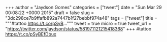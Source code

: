 
+++
author = "Jaydson Gomes"
categories = ["tweet"]
date = "Sun Mar 29 00:08:22 +0000 2015"
draft = false
slug = "3dc298ce7b9ffafb892a7447b1f27bebbf974a48"
tags = ["tweet"]
title = """#tattoo https://t.co/pSyB..."""
tweet = true
micro = true
tweet_url = "https://twitter.com/jaydson/status/581971121215418368"
+++
#tattoo https://t.co/pSyBEfDbux
